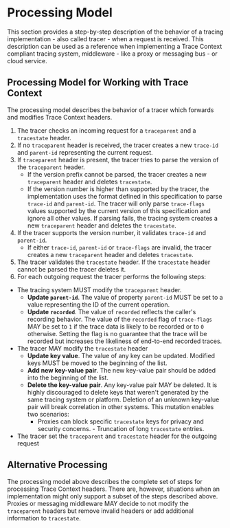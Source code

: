 # Processing Model

This section provides a step-by-step description of the behavior of a tracing
implementation - also called tracer - when a request is received. This
description can be used as a reference when implementing a Trace Context
compliant tracing system, middleware - like a proxy or messaging bus - or cloud
service.

## Processing Model for Working with Trace Context

The processing model describes the behavior of a tracer which forwards and
modifies Trace Context headers.

1. The tracer checks an incoming request for a `traceparent` and a `tracestate`
   header.
2. If no `traceparent` header is received, the tracer creates a new `trace-id`
   and `parent-id` representing the current request.
3. If `traceparent` header is present, the tracer tries to parse the version of
   the `traceparent` header.
   - If the version prefix cannot be parsed, the tracer creates a new
     `traceparent` header and deletes `tracestate`.
   - If the version number is higher than supported by the tracer, the
     implementation uses the format defined in this specification to parse
     `trace-id` and `parent-id`. The tracer will only parse `trace-flags` values
     supported by the current version of this specification and ignore all other
     values. If parsing fails, the tracing system creates a new `traceparent`
     header and deletes the `tracestate`.
4. If the tracer supports the version number, it validates `trace-id` and
   `parent-id`.
   - If either `trace-id`, `parent-id` or `trace-flags` are invalid, the tracer
     creates a new `traceparent` header and deletes `tracestate`.
5. The tracer validates the `tracestate` header. If the `tracestate` header
   cannot be parsed the tracer deletes it.
6. For each outgoing request the tracer performs the following steps:
  - The tracing system MUST modify the `traceparent` header.
    - **Update `parent-id`**. The value of property `parent-id` MUST be set to a
       value representing the ID of the current operation.
    - **Update `recorded`**. The value of `recorded` reflects the caller's
      recording behavior. The value of the `recorded` flag of `trace-flags` MAY
      be set to `1` if the trace data is likely to be recorded or to `0`
      otherwise. Setting the flag is no guarantee that the trace will be
      recorded but increases the likeliness of end-to-end recorded traces.
  - The tracer MAY modify the `tracestate` header
     - **Update key value**. The value of any key can be updated. Modified keys
        MUST be moved to the beginning of the list.
     - **Add new key-value pair**. The new key-value pair should be added into
       the beginning of the list.
     - **Delete the key-value pair**. Any key-value pair MAY be deleted. It is
       highly discouraged to delete keys that weren't generated by the same
       tracing system or platform. Deletion of an unknown key-value pair will
       break correlation in other systems. This mutation enables two scenarios:
       - Proxies can block specific `tracestate` keys for privacy and security
         concerns. - Truncation of long `tracestate` entries.
  - The tracer set the `traceparent` and `tracestate` header for the outgoing
    request

## Alternative Processing

The processing model above describes the complete set of steps for processing
Trace Context headers. There are, however, situations when an implementation
might only support a subset of the steps described above. Proxies or messaging
middleware MAY decide to not modify the `traceparent` headers but remove invalid
headers or add additional information to `tracestate`.
